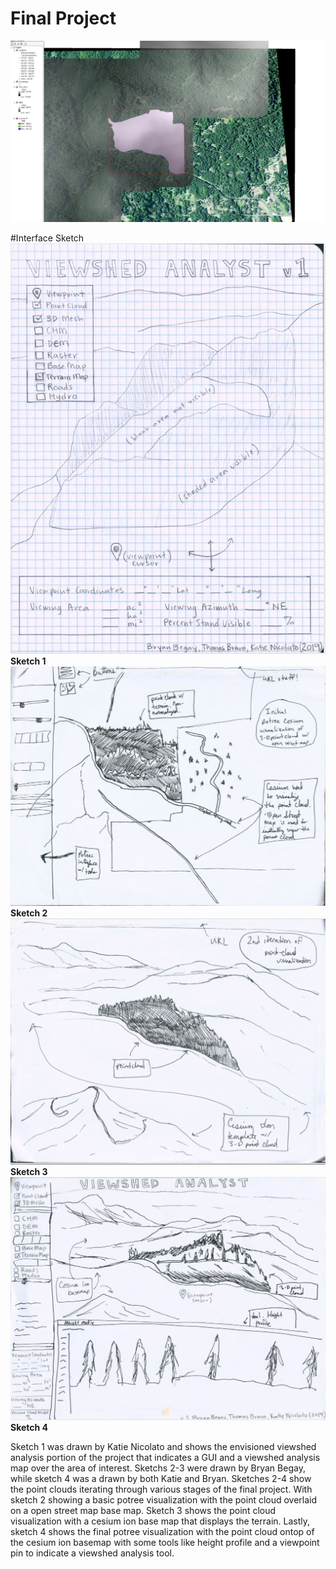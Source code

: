 # Final Project

![image](/img/data_source.JPG)


#Interface Sketch
![image](/img/sketch_1.JPG)
**Sketch 1**
![image](/img/sketch_3.JPG)
**Sketch 2**
![image](/img/sketch_4.JPG)
**Sketch 3**
![image](/img/sketch_2.JPG)
**Sketch 4**

Sketch 1 was drawn by Katie Nicolato and shows the envisioned viewshed analysis portion of the project that indicates a GUI and a viewshed analysis map over the area of interest. Sketchs 2-3 were drawn by Bryan Begay, while sketch 4 was a drawn by both Katie and Bryan. Sketches 2-4 show the point clouds iterating through various stages of the final project. With sketch 2 showing a basic potree visualization with the point cloud overlaid on a open street map base map. Sketch 3 shows the point cloud visualization with a cesium ion base map that displays the terrain. Lastly, sketch 4 shows the final potree visualization with the point cloud ontop of the cesium ion basemap with some tools like height profile and a viewpoint pin to indicate a viewshed analysis tool.
